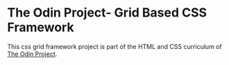 # The Odin Project- Grid Based CSS Framework

This css grid framework project is part of the HTML and CSS curriculum of [The Odin Project](https://www.theodinproject.com/courses/html5-and-css3/lessons/design-your-own-grid-based-framework).